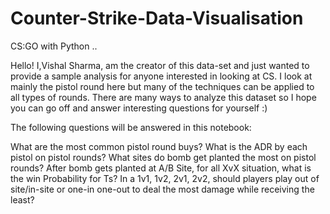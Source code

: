 # Counter-Strike-Data-Visualisation

CS:GO with Python ..

Hello! I,Vishal Sharma, am the creator of this data-set and just wanted to provide a sample analysis for anyone interested in looking at CS. I look at mainly the pistol round here but many of the techniques can be applied to all types of rounds. There are many ways to analyze this dataset so I hope you can go off and answer interesting questions for yourself :)

The following questions will be answered in this notebook:

What are the most common pistol round buys? What is the ADR by each pistol on pistol rounds? What sites do bomb get planted the most on pistol rounds? After bomb gets planted at A/B Site, for all XvX situation, what is the win Probability for Ts? In a 1v1, 1v2, 2v1, 2v2, should players play out of site/in-site or one-in one-out to deal the most damage while receiving the least?

